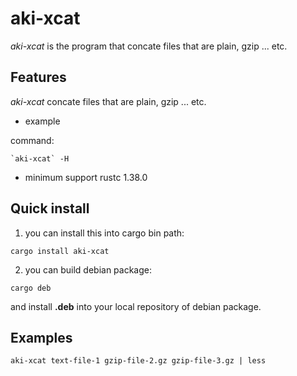 # aki-xcat

*aki-xcat* is the program that concate files that are plain, gzip ... etc.

## Features

*aki-xcat*  concate files that are plain, gzip ... etc.

* example

command:
```
`aki-xcat` -H
```

* minimum support rustc 1.38.0

## Quick install

1. you can install this into cargo bin path:

```
cargo install aki-xcat
```

2. you can build debian package:

```
cargo deb
```

and install **.deb** into your local repository of debian package.

## Examples

```
aki-xcat text-file-1 gzip-file-2.gz gzip-file-3.gz | less
```
